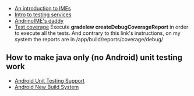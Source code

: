 * [An introduction to IMEs](http://developer.android.com/guide/topics/text/creating-input-method.html)
* [Intro to testing services](http://developer.android.com/tools/testing/service_testing.html)
* [AndrinoIME's daddy](https://github.com/CyanogenMod/android_packages_inputmethods_LatinIME)
* [Test coverage](http://blog.wittchen.biz.pl/test-coverage-report-for-android-application/)
Execute **gradelew createDebugCoverageReport** in order to execute all the tests.
 And contrary to this link's instructions, on my system the reports
 are in /app/build/reports/coverage/debug/

## How to make java only (no Android) unit testing work
* [Android Unit Testing Support](http://tools.android.com/tech-docs/unit-testing-support)
* [Android New Build System](http://tools.android.com/tech-docs/new-build-system/user-guide#TOC-Testing)


